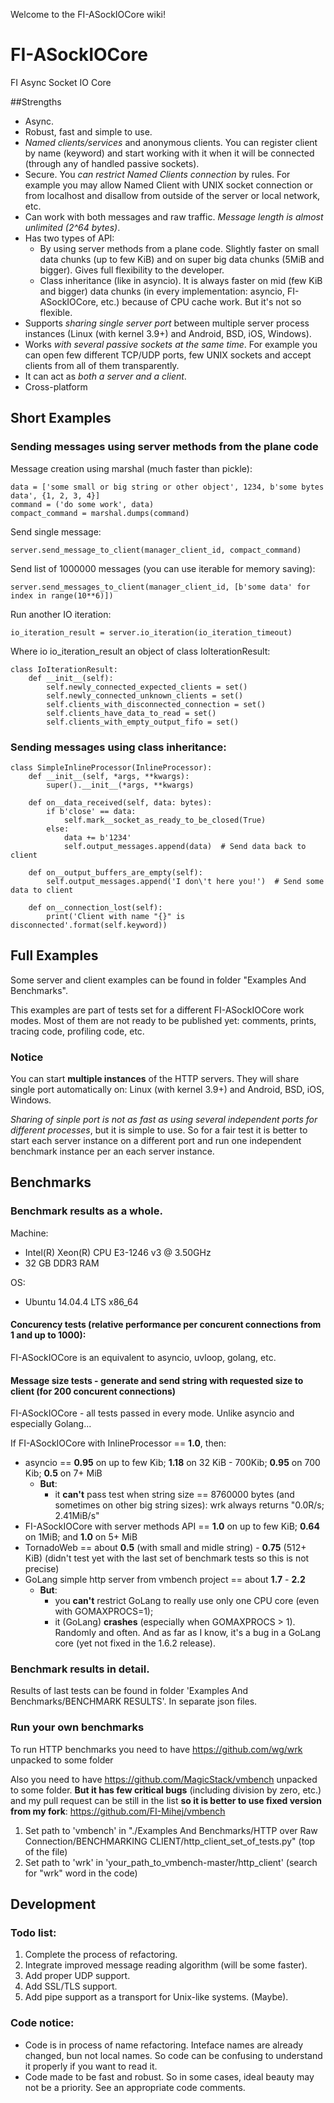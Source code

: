 Welcome to the FI-ASockIOCore wiki!

# FI-ASockIOCore
FI Async Socket IO Core

##Strengths

* Async.
* Robust, fast and simple to use.
* _Named clients/services_ and anonymous clients. You can register client by name (keyword) and start working with it when it will be connected (through any of handled passive sockets).
* Secure. You _can restrict Named Clients connection_ by rules. For example you may allow Named Client with UNIX socket connection or from localhost and disallow from outside of the server or local network, etc.
* Can work with both messages and raw traffic. _Message length is almost unlimited (2^64 bytes)_.
* Has two types of API: 
    * By using server methods from a plane code. Slightly faster on small data chunks (up to few KiB) and on super big data chunks (5MiB and bigger). Gives full flexibility to the developer.
    * Class inheritance (like in asyncio). It is always faster on mid (few KiB and bigger) data chunks (in every implementation: asyncio, FI-ASockIOCore, etc.) because of CPU cache work. But it's not so flexible.
* Supports _sharing single server port_ between multiple server process instances (Linux (with kernel 3.9+) and Android, BSD, iOS, Windows).
* Works _with several passive sockets at the same time_. For example you can open few different TCP/UDP ports, few UNIX sockets and accept clients from all of them transparently.
* It can act as _both a server and a client_.
* Cross-platform

## Short Examples

### Sending messages using server methods from the plane code

Message creation using marshal (much faster than pickle):

    data = ['some small or big string or other object', 1234, b'some bytes data', {1, 2, 3, 4}]
    command = ('do some work', data)
    compact_command = marshal.dumps(command)

Send single message:

    server.send_message_to_client(manager_client_id, compact_command)

Send list of 1000000 messages (you can use iterable for memory saving):

    server.send_messages_to_client(manager_client_id, [b'some data' for index in range(10**6)])

Run another IO iteration:

    io_iteration_result = server.io_iteration(io_iteration_timeout)

Where io io_iteration_result an object of class IoIterationResult:

    class IoIterationResult:
        def __init__(self):
            self.newly_connected_expected_clients = set()
            self.newly_connected_unknown_clients = set()
            self.clients_with_disconnected_connection = set()
            self.clients_have_data_to_read = set()
            self.clients_with_empty_output_fifo = set()

### Sending messages using class inheritance:

    class SimpleInlineProcessor(InlineProcessor):
        def __init__(self, *args, **kwargs):
            super().__init__(*args, **kwargs)
    
        def on__data_received(self, data: bytes):
            if b'close' == data:
                self.mark__socket_as_ready_to_be_closed(True)
            else:
                data += b'1234'
                self.output_messages.append(data)  # Send data back to client
    
        def on__output_buffers_are_empty(self):
            self.output_messages.append('I don\'t here you!')  # Send some data to client
    
        def on__connection_lost(self):
            print('Client with name "{}" is disconnected'.format(self.keyword))

## Full Examples

Some server and client examples can be found in folder "Examples And Benchmarks". 

This examples are part of tests set for a different FI-ASockIOCore work modes. Most of them are not ready to be published yet: comments, prints, tracing code, profiling code, etc.

### Notice

You can start **multiple instances** of the HTTP servers. They will share single port automatically on: Linux (with kernel 3.9+) and Android, BSD, iOS, Windows. 

_Sharing of sinple port is not as fast as using several independent ports for different processes_, but it is simple to use. So for a fair test it is better to start each server instance on a different port and run one independent benchmark instance per an each server instance.

## Benchmarks

### Benchmark results as a whole.

Machine: 
* Intel(R) Xeon(R) CPU E3-1246 v3 @ 3.50GHz
* 32 GB DDR3 RAM

OS:
* Ubuntu 14.04.4 LTS x86_64

#### Concurency tests (relative performance per concurent connections from 1 and up to 1000):

FI-ASockIOCore is an equivalent to asyncio, uvloop, golang, etc.

#### Message size tests - generate and send string with requested size to client (for 200 concurent connections)

FI-ASockIOCore - all tests passed in every mode. Unlike asyncio and especially Golang...

If FI-ASockIOCore with InlineProcessor == **1.0**, then:
* asyncio == **0.95** on up to few Kib; **1.18** on 32 KiB - 700Kib; **0.95** on 700 Kib; **0.5** on 7+ MiB
    * **But**:
        * it **can't** pass test when string size == 8760000 bytes (and sometimes on other big string sizes): wrk always returns "0.0R/s; 2.41MiB/s"
* FI-ASockIOCore with server methods API == **1.0** on up to few KiB; **0.64** on 1MiB; and **1.0** on 5+ MiB
* TornadoWeb == about **0.5** (with small and midle string) - **0.75** (512+ KiB) (didn't test yet with the last set of benchmark tests so this is not precise)
* GoLang simple http server from vmbench project == about **1.7** - **2.2**
    * **But**: 
        * you **can't** restrict GoLang to really use only one CPU core (even with GOMAXPROCS=1); 
        * it (GoLang) **crashes** (especially when GOMAXPROCS > 1). Randomly and often. And as far as I know, it's a bug in a GoLang core (yet not fixed in the 1.6.2 release).

### Benchmark results in detail.

Results of last tests can be found in folder 'Examples And Benchmarks/BENCHMARK RESULTS'. In separate json files.

### Run your own benchmarks

To run HTTP benchmarks you need to have https://github.com/wg/wrk unpacked to some folder

Also you need to have https://github.com/MagicStack/vmbench unpacked to some folder. **But it has few critical bugs** (including division by zero, etc.) and my pull request can be still in the list **so it is better to use fixed version from my fork**: https://github.com/FI-Mihej/vmbench


1. Set path to 'vmbench' in "./Examples And Benchmarks/HTTP over Raw Connection/BENCHMARKING CLIENT/http_client_set_of_tests.py" (top of the file)
2. Set path to 'wrk' in 'your_path_to_vmbench-master/http_client' (search for "wrk" word in the code)

## Development

### Todo list:
1. Complete the process of refactoring.
2. Integrate improved message reading algorithm (will be some faster).
3. Add proper UDP support.
4. Add SSL/TLS support.
5. Add pipe support as a transport for Unix-like systems. (Maybe).

### Code notice:
* Code is in process of name refactoring. Inteface names are already changed, bun not local names. So code can be confusing to understand it properly if you want to read it.
* Code made to be fast and robust. So in some cases, ideal beauty may not be a priority. See an appropriate code comments.
